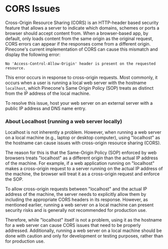 # CORS Issues

Cross-Origin Resource Sharing (CORS) is an HTTP-header based security feature that
allows a server to indicate which domains, schemes or ports a browser should accept
content from. When a browser-based app, by default, only loads content from the same
origin as the original request, CORS errors can appear if the responses come from
a different origin. Pinecone's current implementation of CORS can cause this mismatch
and display the following error:

```console console
No 'Access-Control-Allow-Origin' header is present on the requested resource.
```

This error occurs in response to cross-origin requests. Most commonly, it occurs when a user is running a local web server with the hostname `localhost`, which Pinecone's Same Origin Policy (SOP) treats as distinct from the IP address of the local machine.

To resolve this issue, host your web server on an external server with a public IP address and DNS name entry.

### About Localhost (running a web server locally)

Localhost is not inherently a problem. However, when running a web server on a local machine (e.g., laptop or desktop computer), using "localhost" as the hostname can cause issues with cross-origin resource sharing (CORS).

The reason for this is that the Same-Origin Policy (SOP) enforced by web browsers treats "localhost" as a different origin than the actual IP address of the machine. For example, if a web application running on "localhost" makes a cross-origin request to a server running on the actual IP address of the machine, the browser will treat it as a cross-origin request and enforce the SOP.

To allow cross-origin requests between "localhost" and the actual IP address of the machine, the server needs to explicitly allow them by including the appropriate CORS headers in its response. However, as mentioned earlier, running a web server on a local machine can present security risks and is generally not recommended for production use.

Therefore, while "localhost" itself is not a problem, using it as the hostname for a web server can cause CORS issues that need to be properly addressed. Additionally, running a web server on a local machine should be done with caution and only for development or testing purposes, rather than for production use.
